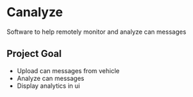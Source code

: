 # Canalyze
Software to help remotely monitor and analyze can messages
## Project Goal
- Upload can messages from vehicle
- Analyze can messages
- Display analytics in ui